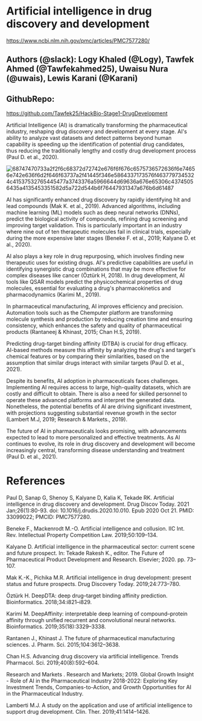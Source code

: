 
# Artificial intelligence in drug discovery and development
https://www.ncbi.nlm.nih.gov/pmc/articles/PMC7577280/

## Authors (@slack): Logy Khaled (@Logy), Tawfek Ahmed (@Tawfekahmed25), Uwaisu Nura (@uwais), Lewis Karani (@Karani)

## GithubRepo:
https://github.com/Tawfek25/HackBio-Stage1-DrugDevelopment

Artificial Intelligence (AI) is dramatically transforming the pharmaceutical industry, reshaping drug discovery and development at every stage. AI's ability to analyze vast datasets and detect patterns beyond human capability is speeding up the identification of potential drug candidates, thus reducing the traditionally lengthy and costly drug development process (Paul D. et al., 2020).

![68747470733a2f2f6c68372d72742e676f6f676c6575736572636f6e74656e742e636f6d2f646f63737a2f41445f346e5864337173576f4637797345324c41537532765445477a3743376a5966644d69636a676e65306c43745056435a4135453351582d5a722d544b6f76447931347a676b6d61487](https://github.com/user-attachments/assets/63cc099c-fa14-49ea-a488-165341973437)



AI has significantly enhanced drug discovery by rapidly identifying hit and lead compounds (Mak K. et al., 2019). Advanced algorithms, including machine learning (ML) models such as deep neural networks (DNNs), predict the biological activity of compounds, refining drug screening and improving target validation. This is particularly important in an industry where nine out of ten therapeutic molecules fail in clinical trials, especially during the more expensive later stages (Beneke F. et al., 2019; Kalyane D. et al., 2020).

AI also plays a key role in drug repurposing, which involves finding new therapeutic uses for existing drugs. AI's predictive capabilities are useful in identifying synergistic drug combinations that may be more effective for complex diseases like cancer (Öztürk H, 2018). In drug development, AI tools like QSAR models predict the physicochemical properties of drug molecules, essential for evaluating a drug's pharmacokinetics and pharmacodynamics (Karimi M., 2019).

In pharmaceutical manufacturing, AI improves efficiency and precision. Automation tools such as the Chemputer platform are transforming molecule synthesis and production by reducing creation time and ensuring consistency, which enhances the safety and quality of pharmaceutical products (Rantaneej & Khinast, 2015; Chan H.S, 2019).

Predicting drug-target binding affinity (DTBA) is crucial for drug efficacy. AI-based methods measure this affinity by analyzing the drug's and target's chemical features or by comparing their similarities, based on the assumption that similar drugs interact with similar targets (Paul D. et al., 2021).

Despite its benefits, AI adoption in pharmaceuticals faces challenges. Implementing AI requires access to large, high-quality datasets, which are costly and difficult to obtain. There is also a need for skilled personnel to operate these advanced platforms and interpret the generated data. Nonetheless, the potential benefits of AI are driving significant investment, with projections suggesting substantial revenue growth in the sector (Lambert M.J, 2019; Research & Markets., 2019).

The future of AI in pharmaceuticals looks promising, with advancements expected to lead to more personalized and effective treatments. As AI continues to evolve, its role in drug discovery and development will become increasingly central, transforming disease understanding and treatment (Paul D. et al., 2021).

# References
Paul D, Sanap G, Shenoy S, Kalyane D, Kalia K, Tekade RK. Artificial intelligence in drug discovery and development. Drug Discov Today. 2021 Jan;26(1):80-93.
doi: 10.1016/j.drudis.2020.10.010. Epub 2020 Oct 21. PMID: 33099022; PMCID: PMC7577280.

Beneke F., Mackenrodt M.-O. Artificial intelligence and collusion. IIC Int. Rev. Intellectual Property Competition Law. 2019;50:109–134.

Kalyane D. Artificial intelligence in the pharmaceutical sector: current scene and future prospect. In: Tekade Rakesh K., editor. The Future of Pharmaceutical Product Development and Research. Elsevier; 2020. pp. 73–107.

Mak K.-K., Pichika M.R. Artificial intelligence in drug development: present status and future prospects. Drug Discovery Today. 2019;24:773–780.

Öztürk H. DeepDTA: deep drug–target binding affinity prediction. Bioinformatics. 2018;34:i821–i829.

Karimi M. DeepAffinity: interpretable deep learning of compound–protein affinity through unified recurrent and convolutional neural networks. Bioinformatics. 2019;35(18):3329–3338. 

Rantanen J., Khinast J. The future of pharmaceutical manufacturing sciences. J. Pharm. Sci. 2015;104:3612–3638.

Chan H.S. Advancing drug discovery via artificial intelligence. Trends Pharmacol. Sci. 2019;40(8):592–604.

Research and Markets . Research and Markets; 2019. Global Growth Insight - Role of AI in the Pharmaceutical Industry 2018-2022: Exploring Key Investment Trends, Companies-to-Action, and Growth Opportunities for AI in the Pharmaceutical Industry.

Lamberti M.J. A study on the application and use of artificial intelligence to support drug development. Clin. Ther. 2019;41:1414–1426.
